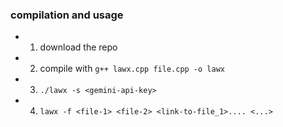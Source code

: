### compilation and usage
+ 1. download the repo
+ 2. compile with `g++ lawx.cpp file.cpp -o lawx`
+ 3. `./lawx -s <gemini-api-key>`
+ 4. `lawx -f <file-1> <file-2> <link-to-file_1>.... <...>`